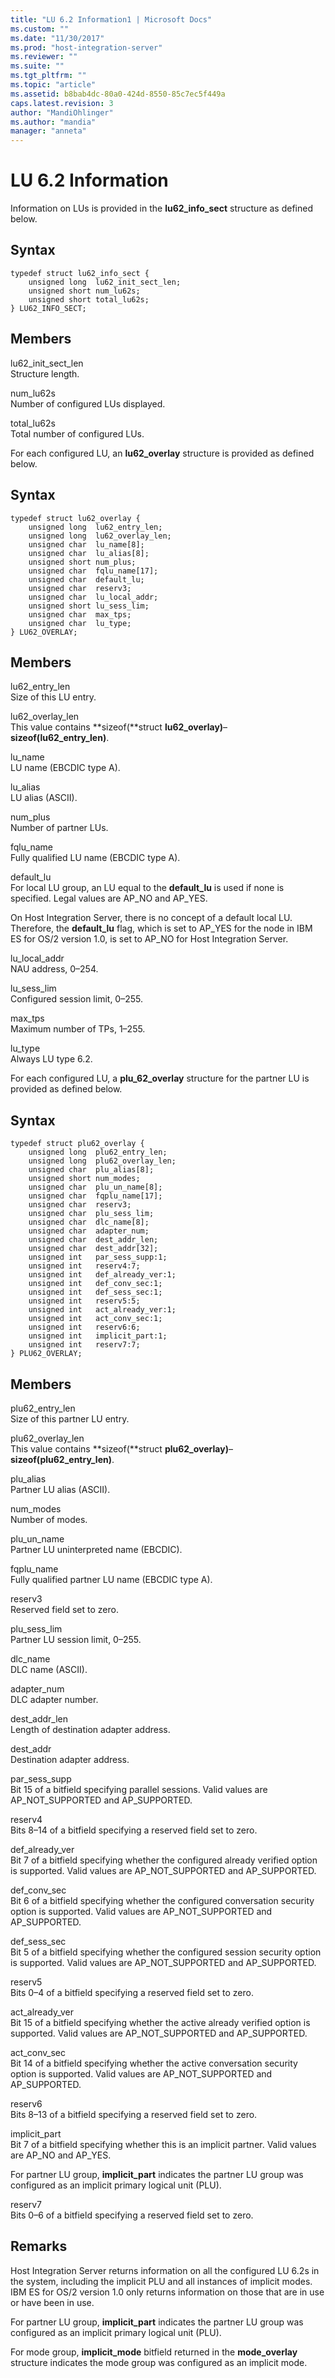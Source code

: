 ```yaml
---
title: "LU 6.2 Information1 | Microsoft Docs"
ms.custom: ""
ms.date: "11/30/2017"
ms.prod: "host-integration-server"
ms.reviewer: ""
ms.suite: ""
ms.tgt_pltfrm: ""
ms.topic: "article"
ms.assetid: b8bab4dc-80a0-424d-8550-85c7ec5f449a
caps.latest.revision: 3
author: "MandiOhlinger"
ms.author: "mandia"
manager: "anneta"
---
```

# LU 6.2 Information
Information on LUs is provided in the **lu62_info_sect** structure as defined below.  
  
## Syntax  
  
```  
typedef struct lu62_info_sect {  
    unsigned long  lu62_init_sect_len;  
    unsigned short num_lu62s;  
    unsigned short total_lu62s;  
} LU62_INFO_SECT;  
```  
  
## Members  
 lu62_init_sect_len  
 Structure length.  
  
 num_lu62s  
 Number of configured LUs displayed.  
  
 total_lu62s  
 Total number of configured LUs.  
  
 For each configured LU, an **lu62_overlay** structure is provided as defined below.  
  
## Syntax  
  
```  
typedef struct lu62_overlay {  
    unsigned long  lu62_entry_len;  
    unsigned long  lu62_overlay_len;  
    unsigned char  lu_name[8];  
    unsigned char  lu_alias[8];  
    unsigned short num_plus;  
    unsigned char  fqlu_name[17];  
    unsigned char  default_lu;  
    unsigned char  reserv3;  
    unsigned char  lu_local_addr;  
    unsigned short lu_sess_lim;  
    unsigned char  max_tps;  
    unsigned char  lu_type;  
} LU62_OVERLAY;  
```  
  
## Members  
 lu62_entry_len  
 Size of this LU entry.  
  
 lu62_overlay_len  
 This value contains **sizeof(**struct **lu62_overlay)**–**sizeof(lu62_entry_len)**.  
  
 lu_name  
 LU name (EBCDIC type A).  
  
 lu_alias  
 LU alias (ASCII).  
  
 num_plus  
 Number of partner LUs.  
  
 fqlu_name  
 Fully qualified LU name (EBCDIC type A).  
  
 default_lu  
 For local LU group, an LU equal to the **default_lu** is used if none is specified. Legal values are AP_NO and AP_YES.  
  
 On Host Integration Server, there is no concept of a default local LU. Therefore, the **default_lu** flag, which is set to AP_YES for the node in IBM ES for OS/2 version 1.0, is set to AP_NO for Host Integration Server.  
  
 lu_local_addr  
 NAU address, 0–254.  
  
 lu_sess_lim  
 Configured session limit, 0–255.  
  
 max_tps  
 Maximum number of TPs, 1–255.  
  
 lu_type  
 Always LU type 6.2.  
  
 For each configured LU, a **plu_62_overlay** structure for the partner LU is provided as defined below.  
  
## Syntax  
  
```  
typedef struct plu62_overlay {  
    unsigned long  plu62_entry_len;  
    unsigned long  plu62_overlay_len;  
    unsigned char  plu_alias[8];  
    unsigned short num_modes;  
    unsigned char  plu_un_name[8];  
    unsigned char  fqplu_name[17];  
    unsigned char  reserv3;  
    unsigned char  plu_sess_lim;  
    unsigned char  dlc_name[8];  
    unsigned char  adapter_num;  
    unsigned char  dest_addr_len;  
    unsigned char  dest_addr[32];  
    unsigned int   par_sess_supp:1;  
    unsigned int   reserv4:7;  
    unsigned int   def_already_ver:1;  
    unsigned int   def_conv_sec:1;  
    unsigned int   def_sess_sec:1;  
    unsigned int   reserv5:5;  
    unsigned int   act_already_ver:1;  
    unsigned int   act_conv_sec:1;  
    unsigned int   reserv6:6;  
    unsigned int   implicit_part:1;  
    unsigned int   reserv7:7;  
} PLU62_OVERLAY;  
```  
  
## Members  
 plu62_entry_len  
 Size of this partner LU entry.  
  
 plu62_overlay_len  
 This value contains **sizeof(**struct **plu62_overlay)**–**sizeof(plu62_entry_len)**.  
  
 plu_alias  
 Partner LU alias (ASCII).  
  
 num_modes  
 Number of modes.  
  
 plu_un_name  
 Partner LU uninterpreted name (EBCDIC).  
  
 fqplu_name  
 Fully qualified partner LU name (EBCDIC type A).  
  
 reserv3  
 Reserved field set to zero.  
  
 plu_sess_lim  
 Partner LU session limit, 0–255.  
  
 dlc_name  
 DLC name (ASCII).  
  
 adapter_num  
 DLC adapter number.  
  
 dest_addr_len  
 Length of destination adapter address.  
  
 dest_addr  
 Destination adapter address.  
  
 par_sess_supp  
 Bit 15 of a bitfield specifying parallel sessions. Valid values are AP_NOT_SUPPORTED and AP_SUPPORTED.  
  
 reserv4  
 Bits 8–14 of a bitfield specifying a reserved field set to zero.  
  
 def_already_ver  
 Bit 7 of a bitfield specifying whether the configured already verified option is supported. Valid values are AP_NOT_SUPPORTED and AP_SUPPORTED.  
  
 def_conv_sec  
 Bit 6 of a bitfield specifying whether the configured conversation security option is supported. Valid values are AP_NOT_SUPPORTED and AP_SUPPORTED.  
  
 def_sess_sec  
 Bit 5 of a bitfield specifying whether the configured session security option is supported. Valid values are AP_NOT_SUPPORTED and AP_SUPPORTED.  
  
 reserv5  
 Bits 0–4 of a bitfield specifying a reserved field set to zero.  
  
 act_already_ver  
 Bit 15 of a bitfield specifying whether the active already verified option is supported. Valid values are AP_NOT_SUPPORTED and AP_SUPPORTED.  
  
 act_conv_sec  
 Bit 14 of a bitfield specifying whether the active conversation security option is supported. Valid values are AP_NOT_SUPPORTED and AP_SUPPORTED.  
  
 reserv6  
 Bits 8–13 of a bitfield specifying a reserved field set to zero.  
  
 implicit_part  
 Bit 7 of a bitfield specifying whether this is an implicit partner. Valid values are AP_NO and AP_YES.  
  
 For partner LU group, **implicit_part** indicates the partner LU group was configured as an implicit primary logical unit (PLU).  
  
 reserv7  
 Bits 0–6 of a bitfield specifying a reserved field set to zero.  
  
## Remarks  
 Host Integration Server returns information on all the configured LU 6.2s in the system, including the implicit PLU and all instances of implicit modes. IBM ES for OS/2 version 1.0 only returns information on those that are in use or have been in use.  
  
 For partner LU group, **implicit_part** indicates the partner LU group was configured as an implicit primary logical unit (PLU).  
  
 For mode group, **implicit_mode** bitfield returned in the **mode_overlay** structure indicates the mode group was configured as an implicit mode.